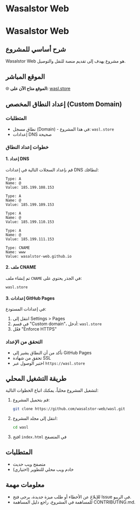 # Wasalstor Web

# Wasalstor Web

## شرح أساسي للمشروع
Wasalstor Web هو مشروع يهدف إلى تقديم منصة للنقل والتوصيل.

## الموقع المباشر
🌐 **الموقع متاح الآن على:** [wasl.store](https://wasl.store)

## إعداد النطاق المخصص (Custom Domain)

### المتطلبات
- نطاق مسجل (Domain) - في هذا المشروع: `wasl.store`
- إعدادات DNS صحيحة

### خطوات إعداد النطاق

#### 1. إعداد DNS
قم بإعداد السجلات التالية في إعدادات DNS لنطاقك:

```
Type: A
Name: @
Value: 185.199.108.153

Type: A  
Name: @
Value: 185.199.109.153

Type: A
Name: @
Value: 185.199.110.153

Type: A
Name: @
Value: 185.199.111.153

Type: CNAME
Name: www
Value: wasalstor-web.github.io
```

#### 2. ملف CNAME
تم إنشاء ملف `CNAME` في الجذر يحتوي على:
```
wasl.store
```

#### 3. إعدادات GitHub Pages
في إعدادات المستودع:
1. انتقل إلى Settings > Pages
2. في قسم "Custom domain"، أدخل: `wasl.store`
3. فعّل "Enforce HTTPS"

### التحقق من الإعداد
- تأكد من أن النطاق يشير إلى GitHub Pages
- تحقق من شهادة SSL
- اختبر الوصول عبر `https://wasl.store`

## طريقة التشغيل المحلي
لتشغيل المشروع محلياً، يمكنك اتباع الخطوات التالية:

1. قم بتحميل المشروع:
   ```bash
   git clone https://github.com/wasalstor-web/wasl.git
   ```
2. انتقل إلى مجلد المشروع:
   ```bash
   cd wasl
   ```
3. افتح `index.html` في المتصفح

## المتطلبات
- متصفح ويب حديث
- (اختياري) خادم ويب محلي للتطوير

## معلومات مهمة
- للإبلاغ عن الأخطاء أو طلب ميزة جديدة، يرجى فتح Issue في الريبو.
- للمساهمة في المشروع، راجع دليل المساهمة CONTRIBUTING.md.
